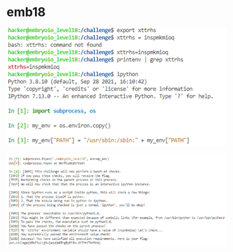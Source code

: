 # emb18

![set the environmet variable](<../../.gitbook/assets/image (214) (1) (1).png>)

![then use Popen(process open) method](<../../.gitbook/assets/image (173).png>)
